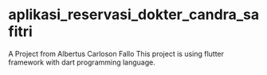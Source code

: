 # aplikasi_reservasi_dokter_candra_safitri

A Project from Albertus Carloson Fallo
This project is using flutter framework with dart programming language.
